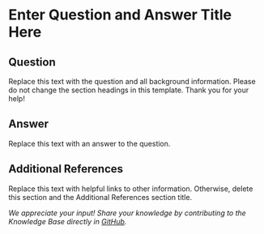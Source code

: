 # Enter Question and Answer Title Here

## Question

Replace this text with the question and all background information. Please do not change the section headings in this template. Thank you for your help!

## Answer

Replace this text with an answer to the question.

## Additional References

Replace this text with helpful links to other information. Otherwise, delete this section and the Additional References section title.

*We appreciate your input! Share your knowledge by contributing to the Knowledge Base directly in [GitHub](https://github.com/exasol/public-knowledgebase).* 
